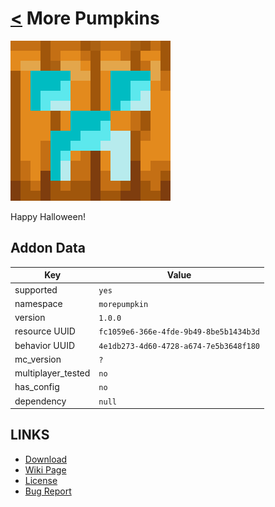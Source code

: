 # [<](../README.md) More Pumpkins

![alt](pack_icon.png)

Happy Halloween!

## Addon Data

| Key                | Value    |
|--------------------|----------|
| supported          | `yes` |
| namespace          | `morepumpkin` |
| version            | `1.0.0 ` |
| resource UUID            | `fc1059e6-366e-4fde-9b49-8be5b1434b3d` |
| behavior UUID            | `4e1db273-4d60-4728-a674-7e5b3648f180` |
| mc_version         | `?` |
| multiplayer_tested | `no`     |
| has_config         | `no`     |
| dependency         | `null`   |

## LINKS
- [Download](https://mcpedl.com/more-pumpkins-add-on/)
- [Wiki Page](https://github.com/legopitstop/addons/wiki/More_Pumpkins)
- [License](https://legopitstop.weebly.com/license.html)
- [Bug Report](https://github.com/legopitstop/addons/issues)
